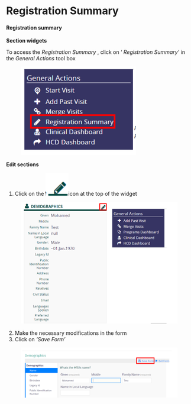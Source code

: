 # Registration Summary

#### Registration summary

**Section widgets**

To access the _Registration Summary_ , click on ‘ _Registration Summary’_ in the _General Actions_ tool box

<figure><img src="../../../.gitbook/assets/image (96).png" alt=""><figcaption></figcaption></figure>

**Edit sections**

1. Click on the ![](<../../../.gitbook/assets/image (98).png>)icon at the top of the widget&#x20;

<figure><img src="../../../.gitbook/assets/image (99).png" alt=""><figcaption></figcaption></figure>

2. Make the necessary modifications in the form
3. Click on _‘Save Form’_

<figure><img src="../../../.gitbook/assets/image (100).png" alt=""><figcaption></figcaption></figure>

